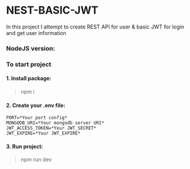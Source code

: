 # NEST-BASIC-JWT
In this project I attempt to create REST API for user & basic JWT for login and get user information
### NodeJS version: 
### To start project
#### 1. Install package: 
>npm i
#### 2.  Create your .env file:
    PORT=*Your port config*
    MONGODB_URI=*Your mongodb server URI*
    JWT_ACCESS_TOKEN=*Your JWT_SECRET*
    JWT_EXPIRE=*Your JWT_EXPIRE*
#### 3. Run project: 
>npm run dev

